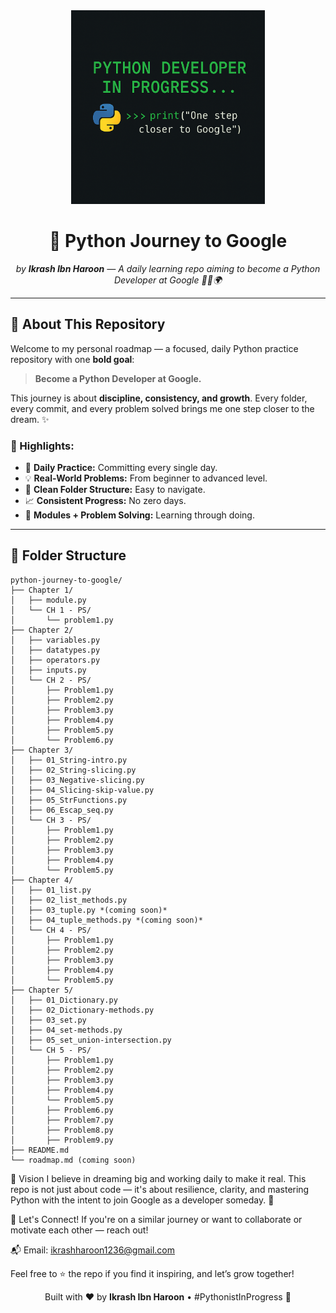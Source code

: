 <div align="center">
  <img src="py.png" height="310" alt="Python Logo"/>
  <h1>🚀 Python Journey to Google</h1>
  <p><i>by <strong>Ikrash Ibn Haroon</strong> — A daily learning repo aiming to become a Python Developer at Google 👨‍💻🌍</i></p>
</div>

---

## 📌 About This Repository

Welcome to my personal roadmap — a focused, daily Python practice repository with one **bold goal**:

> **Become a Python Developer at Google.**

This journey is about **discipline, consistency, and growth**. Every folder, every commit, and every problem solved brings me one step closer to the dream. ✨

### 🔧 Highlights:
- 📅 **Daily Practice:** Committing every single day.
- 💡 **Real-World Problems:** From beginner to advanced level.
- 📂 **Clean Folder Structure:** Easy to navigate.
- 📈 **Consistent Progress:** No zero days.
- 🧪 **Modules + Problem Solving:** Learning through doing.

---

## 🧠 Folder Structure

```plaintext
python-journey-to-google/
├── Chapter 1/
│   ├── module.py
│   └── CH 1 - PS/
│       └── problem1.py
├── Chapter 2/
│   ├── variables.py
│   ├── datatypes.py
│   ├── operators.py
│   ├── inputs.py
│   └── CH 2 - PS/
│       ├── Problem1.py
│       ├── Problem2.py
│       ├── Problem3.py
│       ├── Problem4.py
│       ├── Problem5.py
│       └── Problem6.py
├── Chapter 3/
│   ├── 01_String-intro.py
│   ├── 02_String-slicing.py
│   ├── 03_Negative-slicing.py
│   ├── 04_Slicing-skip-value.py
│   ├── 05_StrFunctions.py
│   ├── 06_Escap_seq.py
│   └── CH 3 - PS/
│       ├── Problem1.py
│       ├── Problem2.py
│       ├── Problem3.py
│       ├── Problem4.py
│       └── Problem5.py
├── Chapter 4/
│   ├── 01_list.py
│   ├── 02_list_methods.py
│   ├── 03_tuple.py *(coming soon)*
│   ├── 04_tuple_methods.py *(coming soon)*
│   └── CH 4 - PS/
│       ├── Problem1.py
│       ├── Problem2.py
│       ├── Problem3.py
│       ├── Problem4.py
│       └── Problem5.py
├── Chapter 5/
│   ├── 01_Dictionary.py
│   ├── 02_Dictionary-methods.py
│   ├── 03_set.py
│   ├── 04_set-methods.py
│   ├── 05_set_union-intersection.py
│   └── CH 5 - PS/
│       ├── Problem1.py
│       ├── Problem2.py
│       ├── Problem3.py
│       ├── Problem4.py
│       └── Problem5.py
│       ├── Problem6.py
│       ├── Problem7.py
│       ├── Problem8.py
│       ├── Problem9.py
├── README.md
└── roadmap.md (coming soon)

```
🌟 Vision
I believe in dreaming big and working daily to make it real. This repo is not just about code — it's about resilience, clarity, and mastering Python with the intent to join Google as a developer someday. 🏁

🤝 Let's Connect!
If you're on a similar journey or want to collaborate or motivate each other — reach out!

📬 Email: ikrashharoon1236@gmail.com

Feel free to ⭐ the repo if you find it inspiring, and let’s grow together!

<p align="center"> Built with ❤️ by <strong>Ikrash Ibn Haroon</strong> • #PythonistInProgress 🐍 </p>
